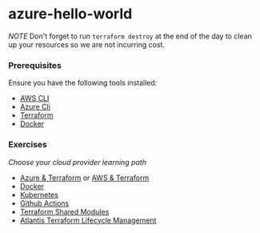 # azure-hello-world

*NOTE* Don't forget to run `terraform destroy` at the end of the day to clean up your resources so we are not incurring cost.

### Prerequisites
Ensure you have the following tools installed:
- [AWS CLI](https://aws.amazon.com/cli/)
- [Azure Cli](https://learn.microsoft.com/en-us/cli/azure/install-azure-cli)
- [Terraform](https://learn.hashicorp.com/tutorials/terraform/install-cli)
- [Docker](https://docs.docker.com/engine/install/)

### Exercises

*Choose your cloud provider learning path*

- [Azure & Terraform](1_azure_terraform.md) or [AWS & Terraform](1_aws_terraform.md)
- [Docker](2_docker.md)
- [Kubernetes](3_kubernetes.md)
- [Github Actions](4_github_actions.md)
- [Terraform Shared Modules](5_terraform_shared_modules.md)
- [Atlantis Terraform Lifecycle Management](6_atlantis_terraform_lifecycle.md)
